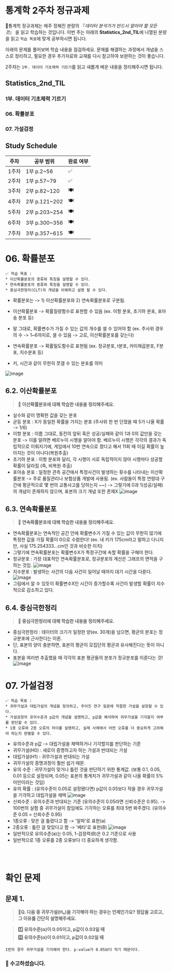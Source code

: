 # 통계학 2주차 정규과제

📌통계학 정규과제는 매주 정해진 분량의 『*데이터 분석가가 반드시 알아야 할 모든 것*』 을 읽고 학습하는 것입니다. 이번 주는 아래의 **Statistics_2nd_TIL**에 나열된 분량을 읽고 `학습 목표`에 맞게 공부하시면 됩니다.

아래의 문제를 풀어보며 학습 내용을 점검하세요. 문제를 해결하는 과정에서 개념을 스스로 정리하고, 필요한 경우 추가자료와 교재를 다시 참고하여 보완하는 것이 좋습니다.

2주차는 `1부. 데이터 기초체력 기르기`를 읽고 새롭게 배운 내용을 정리해주시면 됩니다.


## Statistics_2nd_TIL

### 1부. 데이터 기초체력 기르기
### 06. 확률분포
### 07. 가설검정

## Study Schedule

|주차 | 공부 범위     | 완료 여부 |
|----|----------------|----------|
|1주차| 1부 p.2~56     | ✅      |
|2주차| 1부 p.57~79    | ✅      | 
|3주차| 2부 p.82~120   | 🍽️      | 
|4주차| 2부 p.121~202  | 🍽️      | 
|5주차| 2부 p.203~254  | 🍽️      | 
|6주차| 3부 p.300~356  | 🍽️      | 
|7주차| 3부 p.357~615  | 🍽️      |

<!-- 여기까진 그대로 둬 주세요-->

# 06. 확률분포

```
✅ 학습 목표 :
* 이산확률분포의 종류와 특징을 설명할 수 있다.
* 연속확률분포의 종류와 특징을 설명할 수 있다. 
* 중심극한정리(CLT)의 개념을 이해하고 설명 할 수 있다.
```
- 확률분포는 -> 1) 이산확률분포와 2) 연속확률분포로 구분됨.
- 이산확률분포 -> 확률질량함수로 표현할 수 있음 (ex. 이항 분포, 초기하 분포, 포아송 분포 등)
- 말 그대로, 확률변수가 가질 수 있는 값의 개수를 셀 수 있어야 함 (ex. 주사위 경우의 수 -> 1~6까지로, 셀 수 있음 -> 고로, 이산확률분포를 갖는다)

- 연속확률분포 -> 확률밀도함수로 표현됨 (ex. 정규분포, t분포, 카이제곱분포, F분포, 지수분포 등)
- 키, 시간과 같이 무한히 쪼갤 수 있는 분포를 의미

![image](https://github.com/user-attachments/assets/7b4152d8-9fa2-4317-9187-e53b8571b1aa)

## 6.2. 이산확률분포

> **🧚 이산확률분포에 대해 학습한 내용을 정리해주세요.**

<!--수식과 공식을 암기하기보다는 분포의 개념과 특성을 위주로 공부해주세요. 분석 대상의 데이터가 어떠한 확률분포의 특성을 가지고 있는지를 아는 것이 더 중요합니다.-->
- 실수와 같이 명확한 값을 갖는 분포
- 균등 분포 : X가 동일한 확률을 가지는 분포 (주사위 한 번 던졌을 때 5가 나올 확률 -> 1/6)
- 이항 분포 : 이름 그대로, 동전의 앞뒤 혹은 성공/실패와 같이 1과 0의 값만을 갖는 분포 -> 이를 알려면 베르누이 시행을 알아야 함.
   베르누이 시행은 각각의 결과가 독립적으로 이뤄지기에, 게임에서 10번 연속으로 졌다고 해서 11회 때 이길 확률이 높아지는 것이 아니다(복원추출)
- 초기하 분포 : 이항 분포와 달리, 각 시행이 서로 독립적이지 않아 시행마다 성공할 확률이 달라짐 (즉, 비복원 추출)
- 포아송 분포 : 일정한 관측 공간에서 특정사건이 발생하는 횟수를 나타내는 이산확률분포 -> 주로 품질관리나 보험상품 개발에 사용됨.
  (ex. 사람들이 특정 연령대 구간에 평균적으로 몇 번의 교통사고를 당하는지 ~~) -> 그렇기에 0과 1(성공/실패)의 개념이 존재하지 않으며, 표본의 크기 개념 또한 존재X
  ![image](https://github.com/user-attachments/assets/97db184e-0c5d-4dc6-9012-ad139133b8ef)

## 6.3. 연속확률분포

> **🧚 연속확률분포에 대해 학습한 내용을 정리해주세요.**

<!--수식과 공식을 암기하기보다는 분포의 개념과 특성을 위주로 공부해주세요. 분석 대상의 데이터가 어떠한 확률분포의 특성을 가지고 있는지를 아는 것이 더 중요합니다.-->
- 연속확률분포는 연속적인 공간 안에 확률변수가 가질 수 있는 값이 무한히 많기에 특정한 값을 가질 확률이 0으로 수렴한다!
  (ex. 내 키가 175cm라고 말하고 다니지만, 사실 175.254333...cm인 것과 비슷한 이치)
- 그렇기에 연속확률분포는 확률변수X가 특정구간에 속할 확률을 구해야 한다.
- 정규분포 : 가장 대표적인 연속확률분포로, 정규분포의 계산은 그래프의 면적을 구하는 것임.
  ![image](https://github.com/user-attachments/assets/e436b26f-9d9f-4a0c-9dfd-38cff327811e)
- 지수분포 : 발생하는 사건의 다음 사건이 일어날 때까지 대기 시간을 다룬다.
  ![image](https://github.com/user-attachments/assets/60ef4c21-fff2-4b16-8939-b2ca71e04b60)
- 그림에서 알 수 있듯이 확률변수X인 시간이 증가할수록 사건이 발생할 확률이 지수적으로 감소하고 있다.

## 6.4. 중심극한정리

> **🧚 중심극한정리에 대해 학습한 내용을 정리해주세요.**
- 중심극한정리 : 데이터의 크기가 일정한 양(ex. 30개)을 넘으면, 평균의 분포는 정규분포에 근사한다는 이론.
- 단, 표본의 양이 충분하면, 표본의 평균이 모집단의 평균과 유사해진다는 뜻이 아니다.
- 표본을 여러번 추출했을 때 각각의 표본 평균들의 분포가 정규분포를 이룬다는 것!
   ![image](https://github.com/user-attachments/assets/0820eeef-d7cd-49ce-9441-95fa2d586784)



# 07. 가설검정

```
✅ 학습 목표 :
* 귀무가설과 대립가설의 개념을 정의하고, 주어진 연구 질문에 적절한 가설을 설정할 수 있다.
* 가설검정의 유의수준과 p값의 개념을 설명하고, p값을 해석하여 귀무가설을 기각할지 여부를 판단할 수 있다.
* 1종 오류와 2종 오류의 차이를 설명하고, 실제 사례에서 어떤 오류를 더 중요하게 고려해야 하는지 판별할 수 있다.
```

<!-- 새롭게 배운 내용을 자유롭게 정리해주세요.-->
- 유의수준과 p값 -> 대립가설을 채택하거나 기각할지를 판단하는 기준
- 귀무가설(H0) : 새로이 증명하고자 하는 가설과 반대되는 가설 
- 대립가설(H1) : 귀무가설과 반대되는 가설
- 귀무가설의 증명과정이 훨씬 쉽기 때문.
- 유의 수준 : 귀무가설이 맞거나 틀린 것을 판단하기 위한 통계값.
  (보통 0.1, 0.05, 0.01 등으로 설정되며, 0.05는 표본의 통계치가 귀무가설과 같이 나올 확률이 5% 미만이라는 것임)
- 유의 확률 : (유의수준이 0.05로 설정됐다면) p값이 0.05보다 작을 경우 귀무가설을 기각하고 대립가설을 채택
  ![image](https://github.com/user-attachments/assets/5d8666b9-0298-46a7-af84-48eb26e88d55)
- 신뢰수준 : 유의수준과 반대되는 기준 (유의수준이 0.05라면 신뢰수준은 0.95).
   -> 100번의 실험 중 귀무가설이 참임에도 기각하는 오류를 최대 5번 봐주겠다. (유의수준 0.05 = 신뢰수준 0.95)
- 1종오류 : 맞은 걸 틀렸다고 함 -> '알파'로 표현(a)
- 2종오류 : 틀린 걸 맞았다고 함 -> '베타'로 표현(B)
  ![image](https://github.com/user-attachments/assets/332537d0-2c37-4e5d-be9a-0d1d8457cf9c)
- 일반적으로 유의수준(a)는 0.05, 1-검정력(B)은 0.2 기준으로 사용
- 일반적으로 1종 오류를 2종 오류보다 더 중요하게 생각함.
  
<br>
<br>

# 확인 문제

## 문제 1.

> **🧚Q. 다음 중 귀무가설(H₀)을 기각해야 하는 경우는 언제인가요? 정답을 고르고, 그 이유를 간단히 설명해주세요.**

> **1️⃣ 유의수준(α)이 0.05이고, p값이 0.03일 때   
2️⃣ 유의수준(α)이 0.01이고, p값이 0.02일 때**

```
1번의 경우 귀무가설을 기각해야 한다. p-value가 0.05보다 작기 때문이다.
```

### 🎉 수고하셨습니다.
